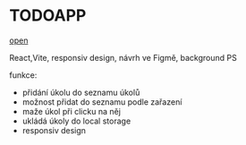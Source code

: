# TODOAPP

[open](https://sarysx.github.io/todoapp/)

React,Vite, responsiv design, návrh ve Figmě, background PS

funkce:
* přidání úkolu do seznamu úkolů
* možnost přidat do seznamu podle zařazení
* maže úkol při clicku na něj
* ukládá úkoly do local storage
* responsiv design

